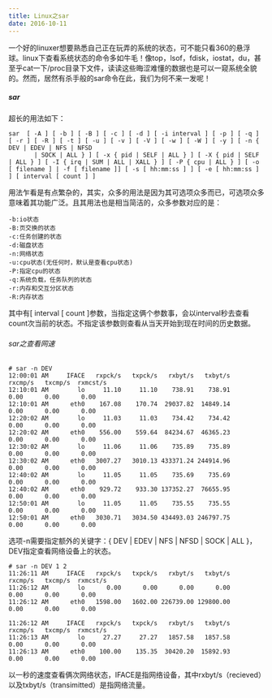 ```yaml
---
title: Linux之sar
date: 2016-10-11
---
```

一个好的linuxer想要熟悉自己正在玩弄的系统的状态，可不能只看360的悬浮球。linux下查看系统状态的命令多如牛毛！像top，lsof，fdisk，iostat，du，甚至乎cat一下/proc目录下文件，读读这些晦涩难懂的数据也是可以一窥系统全貌的。然而，居然有杀手般的sar命令在此，我们为何不来一发呢！

##### sar
超长的用法如下：
```
sar  [ -A ] [ -b ] [ -B ] [ -c ] [ -d ] [ -i interval ] [ -p ] [ -q ] [ -r ] [ -R ] [ -t ] [ -u ] [ -v ] [ -V ] [ -w ] [ -W ] [ -y ] [ -n { DEV | EDEV | NFS | NFSD
       | SOCK | ALL } ] [ -x { pid | SELF | ALL } ] [ -X { pid | SELF | ALL } ] [ -I { irq | SUM | ALL | XALL } ] [ -P { cpu | ALL } ] [ -o [ filename ] | -f [ filename ]] [ -s [ hh:mm:ss ] ] [ -e [ hh:mm:ss ] ] [ interval [ count ] ]
```
用法乍看是有点繁杂的，其实，众多的用法是因为其可选项众多而已，可选项众多意味着其功能广泛。且其用法也是相当简洁的，众多参数对应的是：
```
-b:io状态
-B:页交换的状态
-c:任务创建的状态
-d:磁盘状态
-n:网络状态
-u:cpu状态(无任何时，默认是查看cpu状态)
-P:指定cpu的状态
-q:系统负载，任务队列的状态
-r:内存和交互分区状态
-R:内存状态
```
其中有[ interval [ count ]参数，当指定这俩个参数事，会以interval秒去查看count次当前的状态。不指定该参数则查看从当天开始到现在时间的历史数据。

###### sar之查看网速
```
# sar -n DEV
12:00:01 AM     IFACE   rxpck/s   txpck/s   rxbyt/s   txbyt/s   rxcmp/s   txcmp/s  rxmcst/s
12:10:01 AM        lo     11.10     11.10    738.91    738.91      0.00      0.00      0.00
12:10:01 AM      eth0    167.08    170.74  29037.82  14849.14      0.00      0.00      0.00
12:20:02 AM        lo     11.03     11.03    734.42    734.42      0.00      0.00      0.00
12:20:02 AM      eth0    556.00    559.64  84234.67  46365.23      0.00      0.00      0.00
12:30:02 AM        lo     11.06     11.06    735.89    735.89      0.00      0.00      0.00
12:30:02 AM      eth0   3007.27   3010.13 433371.24 244914.96      0.00      0.00      0.00
12:40:02 AM        lo     11.05     11.05    735.69    735.69      0.00      0.00      0.00
12:40:02 AM      eth0    929.72    933.30 137352.27  76655.95      0.00      0.00      0.00
12:50:01 AM        lo     11.05     11.05    735.55    735.55      0.00      0.00      0.00
12:50:01 AM      eth0   3030.71   3034.50 434493.03 246797.75      0.00      0.00      0.00
```
选项-n需要指定额外的关键字：{ DEV | EDEV | NFS | NFSD | SOCK | ALL }，DEV指定查看网络设备上的状态。
```
# sar -n DEV 1 2
11:26:11 AM     IFACE   rxpck/s   txpck/s   rxbyt/s   txbyt/s   rxcmp/s   txcmp/s  rxmcst/s
11:26:12 AM        lo      0.00      0.00      0.00      0.00      0.00      0.00      0.00
11:26:12 AM      eth0   1598.00   1602.00 226739.00 129800.00      0.00      0.00      0.00

11:26:12 AM     IFACE   rxpck/s   txpck/s   rxbyt/s   txbyt/s   rxcmp/s   txcmp/s  rxmcst/s
11:26:13 AM        lo     27.27     27.27   1857.58   1857.58      0.00      0.00      0.00
11:26:13 AM      eth0    100.00    135.35  30420.20  15892.93      0.00      0.00      0.00
```
以一秒的速度查看俩次网络状态，IFACE是指网络设备，其中rxbyt/s（recieved）以及txbyt/s（transimitted）是指网络流量。
